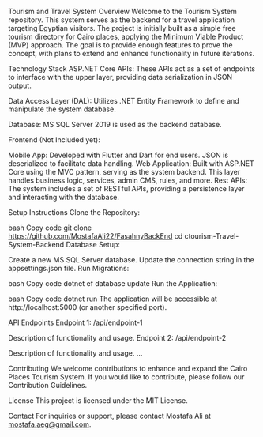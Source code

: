  Tourism and Travel System
Overview
Welcome to the  Tourism System repository. This system serves as the backend for a travel application targeting Egyptian visitors. The project is initially built as a simple free tourism directory for Cairo places, applying the Minimum Viable Product (MVP) approach. The goal is to provide enough features to prove the concept, with plans to extend and enhance functionality in future iterations.

Technology Stack
ASP.NET Core APIs: These APIs act as a set of endpoints to interface with the upper layer, providing data serialization in JSON output.

Data Access Layer (DAL): Utilizes .NET Entity Framework to define and manipulate the system database.

Database: MS SQL Server 2019 is used as the backend database.

Frontend (Not Included yet):

Mobile App: Developed with Flutter and Dart for end users. JSON is deserialized to facilitate data handling.
Web Application: Built with ASP.NET Core using the MVC pattern, serving as the system backend. This layer handles business logic, services, admin CMS, rules, and more.
Rest APIs: The system includes a set of RESTful APIs, providing a persistence layer and interacting with the database.

Setup Instructions
Clone the Repository:

bash
Copy code
git clone https://github.com/MostafaAli22/FasahnyBackEnd
cd ctourism-Travel-System-Backend
Database Setup:

Create a new MS SQL Server database.
Update the connection string in the appsettings.json file.
Run Migrations:

bash
Copy code
dotnet ef database update
Run the Application:

bash
Copy code
dotnet run
The application will be accessible at http://localhost:5000 (or another specified port).

API Endpoints
Endpoint 1: /api/endpoint-1

Description of functionality and usage.
Endpoint 2: /api/endpoint-2

Description of functionality and usage.
...

Contributing
We welcome contributions to enhance and expand the Cairo Places Tourism System. If you would like to contribute, please follow our Contribution Guidelines.

License
This project is licensed under the MIT License.

Contact
For inquiries or support, please contact Mostafa Ali at mostafa.aeg@gmail.com.
